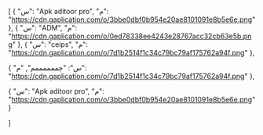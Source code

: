 [
  {
    "س": "Apk aditoor pro",
    "م": "https://cdn.gaplication.com/o/3bbe0dbf0b954e20ae8101091e8b5e6e.png"
  },
  {
    "س": "ADM",
    "م": "https://cdn.gaplication.com/o/0ed78338ee4243e28767acc32cb63e5b.png"
  },
  {
    "س": "ceips",
    "م": "https://cdn.gaplication.com/o/7d1b2514f1c34c79bc79af175762a94f.png"
  },

{
    "س": "چممممممم",
    "م": "https://cdn.gaplication.com/o/7d1b2514f1c34c79bc79af175762a94f.png"
  },

{
    "س": "Apk aditoor pro",
    "م": "https://cdn.gaplication.com/o/3bbe0dbf0b954e20ae8101091e8b5e6e.png"
  }







]
